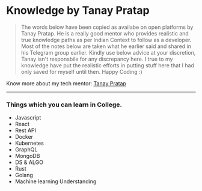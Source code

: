 # Knowledge by Tanay Pratap

>The words below have been copied as availabe on open platforms by Tanay Pratap. He is a really good mentor who provides realistic and true knowledge paths as per Indian Context to follow as a developer. Most of the notes below are taken what he earlier said and shared in his Telegram group earlier.
 Kindly use below advice at your discretion, Tanay isn't responsbile for any discrepancy here. I true to my knowledge have put the realistic efforts in putting stuff here that I had only saved for myself until then. Happy Coding :)

Know more about my tech mentor: [Tanay Pratap](https://tanaypratap.com)

---

### Things which you can learn in College.
* Javascript
* React
* Rest API
* Docker
* Kubernetes
* GraphQL
* MongoDB
* DS & ALGO
* Rust
* Golang
* Machine learning Understanding
